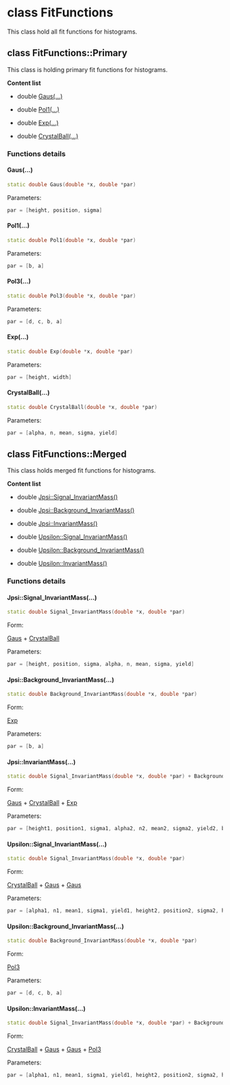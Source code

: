# class FitFunctions

This class hold all fit functions for histograms.

## class FitFunctions::Primary

This class is holding primary fit functions for histograms.

**Content list**

* double [Gaus(...)](#gaus)

* double [Pol1(...)](#pol1)

* double [Exp(...)](#exp)

* double [CrystalBall(...)](#crystalball)

### Functions details

#### Gaus(...)

```cpp
static double Gaus(double *x, double *par)
```

Parameters:


```cpp
par = [height, position, sigma]
```

#### Pol1(...)

```cpp
static double Pol1(double *x, double *par)
```

Parameters:


```cpp
par = [b, a]
```

#### Pol3(...)

```cpp
static double Pol3(double *x, double *par)
```

Parameters:


```cpp
par = [d, c, b, a]
```

#### Exp(...)

```cpp
static double Exp(double *x, double *par)
```

Parameters:


```cpp
par = [height, width]
```

#### CrystalBall(...)

```cpp
static double CrystalBall(double *x, double *par)
```

Parameters:

```cpp
par = [alpha, n, mean, sigma, yield]
```

## class FitFunctions::Merged

This class holds merged fit functions for histograms.

**Content list**

* double [Jpsi::Signal_InvariantMass()](#jpsisignal_invariantmass)

* double [Jpsi::Background_InvariantMass()](#jpsibackground_invariantmass)

* double [Jpsi::InvariantMass()](#jpsiinvariantmass)

* double [Upsilon::Signal_InvariantMass()](#upsilonsignal_invariantmass)

* double [Upsilon::Background_InvariantMass()](#upsilonbackground_invariantmass)

* double [Upsilon::InvariantMass()](#upsiloninvariantmass)

### Functions details

#### Jpsi::Signal_InvariantMass(...)

```cpp
static double Signal_InvariantMass(double *x, double *par)
```

Form:

[Gaus](#gaus)
+
[CrystalBall](#crystalball)

Parameters:

```cpp
par = [height, position, sigma, alpha, n, mean, sigma, yield]
```

#### Jpsi::Background_InvariantMass(...)

```cpp
static double Background_InvariantMass(double *x, double *par)
```

Form:

[Exp](#exp)

Parameters:

```cpp
par = [b, a]
```

#### Jpsi::InvariantMass(...)

```cpp
static double Signal_InvariantMass(double *x, double *par) + Background_InvariantMass(double *x, double *par)
```

Form:

[Gaus](#gaus)
+
[CrystalBall](#crystalball)
+
[Exp](#exp)

Parameters:

```cpp
par = [height1, position1, sigma1, alpha2, n2, mean2, sigma2, yield2, b, a]
```

#### Upsilon::Signal_InvariantMass(...)

```cpp
static double Signal_InvariantMass(double *x, double *par)
```

Form:

[CrystalBall](#crystalball)
+
[Gaus](#gaus)
+
[Gaus](#gaus)

Parameters:

```cpp
par = [alpha1, n1, mean1, sigma1, yield1, height2, position2, sigma2, height3, position3, sigma3]
```

#### Upsilon::Background_InvariantMass(...)

```cpp
static double Background_InvariantMass(double *x, double *par)
```

Form:

[Pol3](#pol3)

Parameters:

```cpp
par = [d, c, b, a]
```

#### Upsilon::InvariantMass(...)

```cpp
static double Signal_InvariantMass(double *x, double *par) + Background_InvariantMass(double *x, double *par)
```

Form:

[CrystalBall](#crystalball)
+
[Gaus](#gaus)
+
[Gaus](#gaus)
+
[Pol3](#pol3)

Parameters:

```cpp
par = [alpha1, n1, mean1, sigma1, yield1, height2, position2, sigma2, height3, position3, sigma3, d, c, b, a]
```
